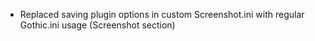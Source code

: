 - Replaced saving plugin options in custom Screenshot.ini with regular Gothic.ini usage (Screenshot section)